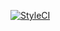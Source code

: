[![StyleCI](https://styleci.io/repos/95646888/shield?branch=master)](https://styleci.io/repos/95646888)
